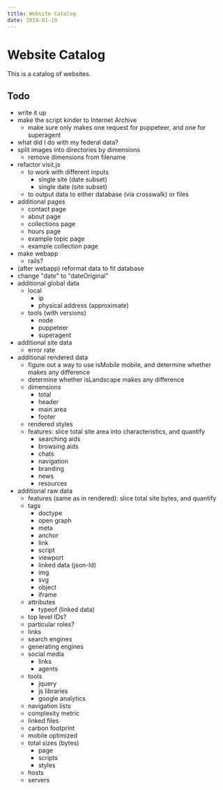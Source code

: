 ```yaml
---
title: Website Catalog
date: 2019-01-19
---
```


# Website Catalog

This is a catalog of websites.


## Todo



- write it up
- make the script kinder to Internet Archive
  - make sure only makes one request for puppeteer, and one for superagent
- what did I do with my federal data?
- split images into directories by dimensions
  - remove dimensions from filename
- refactor visit.js
  - to work with different inputs
    - single site (date subset)
    - single date (site subset)
  - to output data to either database (via crosswalk) or files
- additional pages
  - contact page
  - about page
  - collections page
  - hours page
  - example topic page
  - example collection page
- make webapp
  - rails?
- (after webapp) reformat data to fit database
- change "date" to "dateOriginal"
- additional global data
  - local
    - ip
    - physical address (approximate)
  - tools (with versions)
    - node
    - puppeteer
    - superagent
- additional site data
  - error rate
- additional rendered data
  - figure out a way to use isMobile mobile, and determine whether makes any difference
  - determine whether isLandscape makes any difference
  - dimensions
    - total
    - header
    - main area
    - footer
  - rendered styles
  - features: slice total site area into characteristics, and quantify
    - searching aids
    - browsing aids
    - chats
    - navigation
    - branding
    - news
    - resources
- additional raw data
  - features (same as in rendered): slice total site bytes, and quantify
  - tags
    - doctype
    - open graph
    - meta
    - anchor
    - link
    - script
    - viewport
    - linked data (json-ld)
    - img
    - svg
    - object
    - iframe
  - attributes
    - typeof (linked data)
  - top level IDs?
  - particular roles?
  - links
  - search engines
  - generating engines
  - social media
    - links
    - agents
  - tools
    - jquery
    - js libraries
    - google analytics
  - navigation lists
  - complexity metric
  - linked files
  - carbon footprint
  - mobile optimized
  - total sizes (bytes)
    - page
    - scripts
    - styles
  - hosts
  - servers